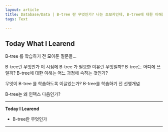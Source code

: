 ```yaml
---
layout: article
title: Database/Data | B-tree 란 무엇인가? 나는 초보자인데, B-tree에 대한 이해를 통해서 무엇을 얻을 수 있을까?
tags: Text

---
```


## **Today What I Learend**  

B-tree 를 학습하기 전 모아둔 질문들...


B-tree란 무엇인가
이 시점에 B-tree 가 필요한 이유란 무엇일까?
B-tree는 어디에 쓰일까?
B-tree에 대한 이해는 어느 과정에 속하는 것인가?

무엇이 B-tree 를 학습하도록 이끌었는가?
B-tree를 학습하기 전 선행개념

B-tree는 왜 인덱스 다음인가?




---
**Today I Learend**

- B-tree란 무엇인가



---




